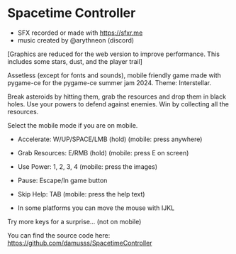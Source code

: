 # Spacetime Controller

- SFX recorded or made with <https://sfxr.me>
- music created by @arythneon (discord)

[Graphics are reduced for the web version to improve performance. This includes some stars, dust, and the player trail]

Assetless (except for fonts and sounds), mobile friendly game made with pygame-ce for the pygame-ce summer jam 2024. Theme: Interstellar.

Break asteroids by hitting them, grab the resources and drop them in black holes. Use your powers to defend against enemies. Win by collecting all the resources.

Select the mobile mode if you are on mobile.

- Accelerate: W/UP/SPACE/LMB (hold) (mobile: press anywhere)

- Grab Resources: E/RMB (hold) (mobile: press E on screen)

- Use Power: 1, 2, 3, 4 (mobile: press the images)

- Pause: Escape/In game button

- Skip Help: TAB (mobile: press the help text)

- In some platforms you can move the mouse with IJKL

Try more keys for a surprise... (not on mobile)

You can find the source code here: <https://github.com/damusss/SpacetimeController>
